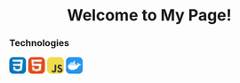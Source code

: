 <h1 align=center>Welcome to My Page!</h1>
<!--START_SECTION:waka-->
<!--END_SECTION:waka-->
<section>
  <h3 align=left>Technologies</h3>
  <img display=inline-block width=30px src = "images/CSS.svg">
  <img display=inline-block width=30px src = "images/HTML.svg">
  <img display=inline-block width=30px src = "images/JavaScript.svg">
  <img display=inline-block width=30px src = "images/Docker.svg">


</section>

